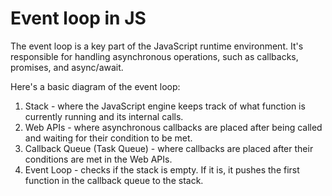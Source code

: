 # Event loop in JS

The event loop is a key part of the JavaScript runtime environment. It's responsible for handling asynchronous operations, such as callbacks, promises, and async/await.

Here's a basic diagram of the event loop:

1. Stack - where the JavaScript engine keeps track of what function is currently running and its internal calls.
2. Web APIs - where asynchronous callbacks are placed after being called and waiting for their condition to be met.
3. Callback Queue (Task Queue) - where callbacks are placed after their conditions are met in the Web APIs.
4. Event Loop - checks if the stack is empty. If it is, it pushes the first function in the callback queue to the stack.